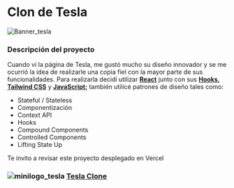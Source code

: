 # Clon de Tesla

![Banner_tesla](https://github.com/IsaiasMella/Clon_Tesla/assets/67384494/c3da219a-2b33-4c20-bf73-8d906dcefe43)


### Descripción del proyecto
Cuando vi la página de Tesla, me gustó mucho su diseño innovador y se me ocurrió la idea de realizarle una copia fiel con la mayor parte de sus funcionalidades. Para realizarla decidí utilizar **[React](https://reactjs.org)** junto con sus **[Hooks](https://react.dev/reference/react), [Tailwind CSS](https://tailwindcss.com)** y **[JavaScript](https://developer.mozilla.org/en-US/docs/Web/JavaScript);** también utilicé patrones de diseño tales como:

* Stateful / Stateless
* Componentización
* Context API
* Hooks
* Compound Components
* Controlled Components
* Lifting State Up

Te invito a revisar este proyecto desplegado en Vercel

### ![minilogo_tesla](https://github.com/IsaiasMella/Clon_Tesla/assets/67384494/a85ffcd8-03e8-48c3-b7ab-9931720ba5ad) **[Tesla Clone](https://clon-tesla-three.vercel.app/)**


